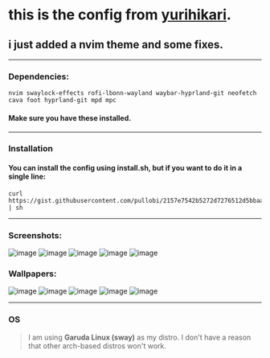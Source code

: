 # this is the config from [yurihikari](https://github.com/yurihikari/).
## i just added a nvim theme and some fixes.
***
### Dependencies:
`nvim swaylock-effects rofi-lbonn-wayland waybar-hyprland-git neofetch cava foot hyprland-git mpd mpc `
#### Make sure you have these installed.
---
### Installation
#### You can install the config using install.sh, but if you want to do it in a single line:
```
curl https://gist.githubusercontent.com/pullobi/2157e7542b5272d7276512d5bbaa0835/raw/1175997918bb863a46fb3337d4d2ddbe182307d4/gistfile1.txt | sh
```
---
### Screenshots:
![image](https://github.com/pullobi/hyprland.config/assets/52003948/c5d2f3ff-2496-424f-9c0c-d8b2bcca1781)
![image](https://github.com/pullobi/hyprland.config/assets/52003948/9f623928-675b-4721-85d0-c76deb76f96a)
![image](https://github.com/pullobi/hyprland.config/assets/52003948/419564ee-9824-4cbc-bfb1-e6cdd65bd0a9)
![image](https://github.com/pullobi/hyprland.config/assets/52003948/e25785c6-aa80-4376-beee-dd3d7251770f)
![image](https://github.com/pullobi/hyprland.config/assets/52003948/0bebe54d-bb9a-4920-88d6-9c43bd355108)
### Wallpapers:
![image](https://github.com/pullobi/hyprland.config/assets/52003948/def3ffa7-29c1-4669-aa8a-c695049c12a4)
![image](https://github.com/pullobi/hyprland.config/assets/52003948/84f57d11-59f7-42a4-b1ef-bc42395e74ff)
![image](https://github.com/pullobi/hyprland.config/assets/52003948/56027ec4-99da-4da8-bc31-e9a7d3acc14c)
![image](https://media.discordapp.net/attachments/1140935903649484880/1141034792096374874/nord-qsave-1.png?width=1166&height=656)
![image](https://github.com/pullobi/hyprland.config/assets/52003948/7de5e300-7212-4e3e-96d8-15d990b96137)


---
### OS
> I am using **Garuda Linux (sway)** as my distro. I don't have a reason that other arch-based distros won't work.
